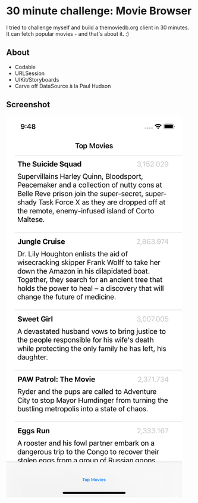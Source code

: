 # 30 minute challenge: Movie Browser
I tried to challenge myself and build a themoviedb.org client in 30 minutes. It can fetch popular movies - and that's about it. :)

## About
* Codable
* URLSession
* UIKit/Storyboards
* Carve off DataSource à la Paul Hudson

## Screenshot

![Screenshot](screenshot.png)
